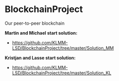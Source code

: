 # BlockchainProject
Our peer-to-peer blockchain

**Martin and Michael start solution:**
- https://github.com/KLMM-LSD/BlockchainProject/tree/master/Solution_MM

**Kristjan and Lasse start solution:**
- https://github.com/KLMM-LSD/BlockchainProject/tree/master/Solution_KL
